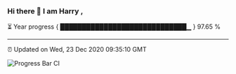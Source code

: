 ### Hi there 👋 I am Harry , 

⏳ Year progress { █████████████████████████████▁ } 97.65 %

---

⏰ Updated on Wed, 23 Dec 2020 09:35:10 GMT

![Progress Bar CI](https://github.com/duykhang68/duykhang68/workflows/Progress%20Bar%20CI/badge.svg)
